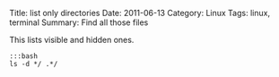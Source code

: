 Title: list only directories
Date: 2011-06-13
Category: Linux
Tags: linux, terminal
Summary: Find all those files

This lists visible and hidden ones.

    :::bash
    ls -d */ .*/
